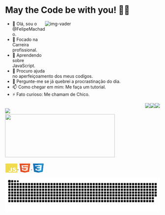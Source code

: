 <div><h1> May the Code be with you! 🚀✨</h1> </div>


  <img align="right" alt="img-vader" height="170px" width="374px" src="https://media.discordapp.net/attachments/780448940709117974/878389548659400834/tenor.gif">

- 👋 Olá, sou o @FelipeMachado.
- 🔭 Focado na Carreira profissional.
- 🌱 Aprendendo sobre JavaScript.
- 🤔 Procuro ajuda no aperfeiçoamento dos meus codígos.
- 💬 Pergunte-me se já quebrei a procrastinação do dia.
- 📫 Como chegar em mim: Me faça um tutorial.
- ⚡ Fato curioso: Me chamam de Chico.


<a href="https://www.youtube.com/channel/UC_-uuuZbY0AAt9CViNzvc-Q" target="_blank"><img align="right" src="https://img.shields.io/badge/YouTube-FF0000?style=for-the-badge&logo=youtube&logoColor=white" target="_blank"></a>
<a  href="https://instagram.com/rafaballerini" target="_blank"><img align="right" src="https://img.shields.io/badge/-Instagram-%23E4405F?style=for-the-badge&logo=instagram&logoColor=white" target="_blank"></a>
<a href="https://discord.gg/pDbY76q8Qf" target="_blank"><img align="right" src="https://img.shields.io/badge/Discord-7289DA?style=for-the-badge&logo=discord&logoColor=white" target="_blank"></a> 

<br>


<div style="display: flex">
  <a href="https://github.com/FelipeMachado359">
  <img height="140em" src="https://github-readme-stats.vercel.app/api?username=FelipeMachado359&show_icons=true&theme=chartreuse-dark&include_all_commits=true&count_private=true&hide_border=true"/>
    <br>
  <img height="140em" width="357px" src="https://github-readme-stats.vercel.app/api/top-langs/?username=FelipeMachado359&layout=compact&langs_count=7&theme=chartreuse-dark&hide_border=true"/>
 
   
</div>
  
<div style= "display: inline_block"><br>
  <img align="center" alt="img-Js" height="30" width="40" src="https://raw.githubusercontent.com/devicons/devicon/master/icons/javascript/javascript-plain.svg">
  <img align="center" alt="img-HTML" height="30" width="40" src="https://raw.githubusercontent.com/devicons/devicon/master/icons/html5/html5-original.svg">
  <img align="center" alt="img-CSS" height="30" width="40" src="https://raw.githubusercontent.com/devicons/devicon/master/icons/css3/css3-original.svg">
</div>

   ![Snake animation](https://github.com/FelipeMachado359/FelipeMachado359/blob/output/github-contribution-grid-snake.svg)

  
